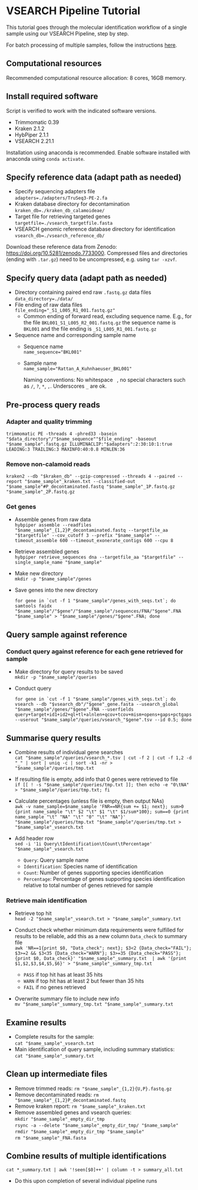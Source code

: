 # VSEARCH Pipeline Tutorial

This tutorial goes through the molecular identification workflow of a single sample using our VSEARCH Pipeline, step by step.  

For batch processing of multiple samples, follow the instructions [here](Slurm_Instructions.md).

## Computational resources
Recommended computational resource allocation: 8 cores, 16GB memory.

## Install required software
Script is verified to work with the indicated software versions.
- Trimmomatic 0.39
- Kraken 2.1.2
- HybPiper 2.1.1
- VSEARCH 2.21.1

Installation using anaconda is recommended. Enable software installed with anaconda using `conda activate`.

## Specify reference data (adapt path as needed)
- Specify sequencing adapters file  
  `adapters=./adapters/TruSeq3-PE-2.fa`
- Kraken database directory for decontamination  
  `kraken_db=./kraken_db_calamoideae/`
- Target file for retrieving targeted genes  
  `targetfile=./vsearch_targetfile.fasta`
- VSEARCH genomic reference database directory for identification  
  `vsearch_db=./vsearch_reference_db/`

Download these reference data from Zenodo: https://doi.org/10.5281/zenodo.7733000. Compressed files and directories (ending with `.tar.gz`) need to be uncompressed, e.g. using `tar -xzvf`.

## Specify query data (adapt path as needed)
- Directory containing paired end raw `.fastq.gz` data files  
  `data_directory=./data/`
- File ending of raw data files  
  `file_ending="_S1_L005_R1_001.fastq.gz"`
  * Common ending of forward read, excluding sequence name. E.g., for the file `BKL001_S1_L005_R2_001.fastq.gz` the sequence name is `BKL001` and the file ending is `_S1_L005_R1_001.fastq.gz`
- Sequence name and corresponding sample name
  * Sequence name  
    `name_sequence="BKL001"`
  * Sample name  
    `name_sample="Rattan_A_Kuhnhaeuser_BKL001"`

    Naming conventions: No whitespace ` `, no special characters such as `/`, `?`, `*`, `,`. Underscores `_` are ok.

## Pre-process query reads
### Adapter and quality trimming
`trimmomatic PE -threads 4 -phred33 -basein "$data_directory"/"$name_sequence""$file_ending" -baseout "$name_sample".fastq.gz ILLUMINACLIP:"$adapters":2:30:10:1:true LEADING:3 TRAILING:3 MAXINFO:40:0.8 MINLEN:36`

### Remove non-calamoid reads
`kraken2 --db "$kraken_db" --gzip-compressed --threads 4 --paired --report "$name_sample"_kraken.txt --classified-out "$name_sample"#P_decontaminated.fastq "$name_sample"_1P.fastq.gz "$name_sample"_2P.fastq.gz`

### Get genes
- Assemble genes from raw data  
  `hybpiper assemble --readfiles "$name_sample"_{1,2}P_decontaminated.fastq --targetfile_aa "$targetfile" --cov_cutoff 3 --prefix "$name_sample" --timeout_assemble 600 --timeout_exonerate_contigs 600 --cpu 8`

- Retrieve assembled genes  
  `hybpiper retrieve_sequences dna --targetfile_aa "$targetfile" --single_sample_name "$name_sample"`

- Make new directory  
  `mkdir -p "$name_sample"/genes`

- Save genes into the new directory  
  ```
  for gene in `cut -f 1 "$name_sample"/genes_with_seqs.txt`; do samtools faidx "$name_sample"/"$gene"/"$name_sample"/sequences/FNA/"$gene".FNA "$name_sample" > "$name_sample"/genes/"$gene".FNA; done
  ```

## Query sample against reference
### Conduct query against reference for each gene retrieved for sample 
- Make directory for query results to be saved  
  `mkdir -p "$name_sample"/queries`

- Conduct query  
  ```
  for gene in `cut -f 1 "$name_sample"/genes_with_seqs.txt`; do vsearch --db "$vsearch_db"/"$gene"_gene.fasta --usearch_global "$name_sample"/genes/"$gene".FNA --userfields query+target+id1+id2+ql+tl+alnlen+qcov+tcov+mism+opens+gaps+pctgaps --userout "$name_sample"/queries/vsearch_"$gene".tsv --id 0.5; done
  ```

## Summarise query results
- Combine results of individual gene searches  
`cat "$name_sample"/queries/vsearch_*.tsv | cut -f 2 | cut -f 1,2 -d "_" | sort | uniq -c | sort -k1 -nr > "$name_sample"/queries/tmp.txt`

- If resulting file is empty, add info that 0 genes were retrieved to file  
  `if [[ ! -s "$name_sample"/queries/tmp.txt ]]; then echo -e "0\tNA" > "$name_sample"/queries/tmp.txt; fi`

- Calculate percentages (unless file is empty, then output NAs)  
  `awk -v name_sample=$name_sample 'FNR==NR{sum += $1; next}; sum>0 {print name_sample "\t" $2 "\t" $1 "\t" $1/sum*100}; sum==0 {print  name_sample "\t" "NA" "\t" "0" "\t" "NA"}' "$name_sample"/queries/tmp.txt "$name_sample"/queries/tmp.txt > "$name_sample"_vsearch.txt`

- Add header row  
  `sed -i '1i Query\tIdentification\tCount\tPercentage' "$name_sample"_vsearch.txt`
  * `Query`: Query sample name
  * `Identification`: Species name of identification
  * `Count`: Number of genes supporting species identification
  * `Percentage`: Percentage of genes supporting species identification relative to total number of genes retrieved for sample

### Retrieve main identification
- Retrieve top hit  
  `head -2 "$name_sample"_vsearch.txt > "$name_sample"_summary.txt`

- Conduct check whether minimum data requirements were fulfilled for results to be reliable, add this as a new column `Data_check`  to summary file  
  `awk 'NR==1{print $0, "Data_check"; next}; $3<2 {Data_check="FAIL"}; $3>=2 && $3<35 {Data_check="WARN"}; $3>=35 {Data_check="PASS"}; {print $0, Data_check}' "$name_sample"_summary.txt  | awk '{print $1,$2,$3,$4,$5,$6}' > "$name_sample"_summary_tmp.txt`
  * `PASS` if top hit has at least 35 hits
  * `WARN` if top hit has at least 2 but fewer than 35 hits
  * `FAIL` if no genes retrieved

- Overwrite summary file to include new info  
  `mv "$name_sample"_summary_tmp.txt "$name_sample"_summary.txt`

## Examine results
- Complete results for the sample:  
  `cat "$name_sample"_vsearch.txt`
- Main identification of query sample, including summary statistics:  
  `cat "$name_sample"_summary.txt`

## Clean up intermediate files
- Remove trimmed reads: `rm "$name_sample"_{1,2}{U,P}.fastq.gz`
- Remove decontaminated reads: `rm "$name_sample"_{1,2}P_decontaminated.fastq`
- Remove kraken report: `rm "$name_sample"_kraken.txt`
- Remove assembled genes and vsearch queries:  
  `mkdir "$name_sample"_empty_dir_tmp`  
  `rsync -a --delete "$name_sample"_empty_dir_tmp/ "$name_sample"`  
  `rmdir "$name_sample"_empty_dir_tmp "$name_sample"`  
  `rm "$name_sample"_FNA.fasta`

## Combine results of multiple identifications
`cat *_summary.txt | awk '!seen[$0]++' | column -t > summary_all.txt`
- Do this upon completion of several individual pipeline runs
